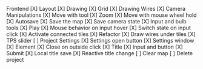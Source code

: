 Frontend
    [X] Layout
    [X] Drawing
    [X] Grid
    [X] Drawing Wires
    [X] Camera Manipulations
        [X] Move with tool
        [X] Zoom
        [X] Move with mouse wheel hold
    [X] Autosave
        [X] Save the map
        [X] Save camera state
    [X] Input and bulb tools
    [X] Play
        [X] Mouse behavior on input hover
        [X] Switch state on input click
        [X] Activate connected tiles
        [X] Refactor
        [X] Draw wires under tiles
        [X] TPS slider
    [ ] Project Settings
        [X] Settings open button
        [X] Settings window
            [X] Element
            [X] Close on outside click
        [X] Title
            [X] Input and button
            [X] Submit
            [X] Local title save
            [X] Reactive title change
        [ ] Clear map
        [ ] Delete project